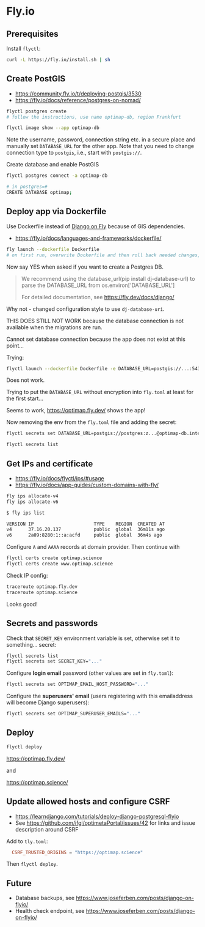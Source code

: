 # Fly.io

## Prerequisites

Install `flyctl`:

```bash
curl -L https://fly.io/install.sh | sh
```

## Create PostGIS

- <https://community.fly.io/t/deploying-postgis/3530>
- <https://fly.io/docs/reference/postgres-on-nomad/>

```bash
flyctl postgres create 
# follow the instructions, use name optimap-db, region Frankfurt

flyctl image show --app optimap-db
```

Note the username, password, connection string etc. in a secure place and manually set `DATABASE_URL` for the other app.
Note that you need to change connection type to `postgis`, i.e., start with `postgis://`.

Create database and enable PostGIS

```bash
flyctl postgres connect -a optimap-db

# in postgres=# 
CREATE DATABASE optimap;
```

## Deploy app via Dockerfile

Use Dockerfile instead of [Django on Fly](https://fly.io/docs/django/) because of GIS dependencies.

- <https://fly.io/docs/languages-and-frameworks/dockerfile/>

```bash
fly launch --dockerfile Dockerfile
# on first run, overwrite Dockerfile and then roll back needed changes, otherwise error
```

Now say YES when asked if you want to create a Postgres DB.

> We recommend using the database_url(pip install dj-database-url) to parse the DATABASE_URL from os.environ['DATABASE_URL']
>
> For detailed documentation, see https://fly.dev/docs/django/

Why not - changed configuration style to use `dj-database-uri`.

THIS DOES STILL NOT WORK because the database connection is not available when the migrations are run.

Cannot set database connection because the app does not exist at this point...

Trying:

```bash
flyctl launch --dockerfile Dockerfile -e DATABASE_URL=postgis://...:5432/optimap?sslmode=disable
```

Does not work.

Trying to put the `DATABASE_URL` without encryption into `fly.toml` at least for the first start...

Seems to work, <https://optimap.fly.dev/> shows the app!

Now removing the env from the `fly.toml` file and adding the secret:

```bash
flyctl secrets set DATABASE_URL=postgis://postgres:z...@optimap-db.internal:5432?sslmode=disable

flyctl secrets list
```

## Get IPs and certificate

- <https://fly.io/docs/flyctl/ips/#usage>
- <https://fly.io/docs/app-guides/custom-domains-with-fly/>

```bash
fly ips allocate-v4
fly ips allocate-v6
```

```bash
$ fly ips list

VERSION IP                      TYPE    REGION  CREATED AT 
v4      37.16.20.137            public  global  36m11s ago
v6      2a09:8280:1::a:acfd     public  global  36m4s ago
```

Configure `A` and `AAAA` records at domain provider. Then continue with

```bash
flyctl certs create optimap.science
flyctl certs create www.optimap.science
```

Check IP config:

```bash
traceroute optimap.fly.dev
traceroute optimap.science
```

Looks good!

## Secrets and passwords

Check that `SECRET_KEY` environment variable is set, otherwise set it to something... secret:

```bash
flyctl secrets list
flyctl secrets set SECRET_KEY="..."
```

Configure **login email** password (other values are set in `fly.toml`):

```bash
flyctl secrets set OPTIMAP_EMAIL_HOST_PASSWORD="..."
```

Configure the **superusers' email** (users registering with this emailaddress will become Django superusers):

```bash
flyctl secrets set OPTIMAP_SUPERUSER_EMAILS="..."
```

## Deploy

```bash
flyctl deploy
```

<https://optimap.fly.dev/>

and

<https://optimap.science/>

## Update allowed hosts and configure CSRF

- <https://learndjango.com/tutorials/deploy-django-postgresql-flyio>
- See <https://github.com/ifgi/optimetaPortal/issues/42> for links and issue description around CSRF

Add to `tly.toml`:

```toml
  CSRF_TRUSTED_ORIGINS = "https://optimap.science"
```

Then `flyctl deploy`.

## Future

- Database backups, see <https://www.joseferben.com/posts/django-on-flyio/>
- Health check endpoint, see <https://www.joseferben.com/posts/django-on-flyio/>
